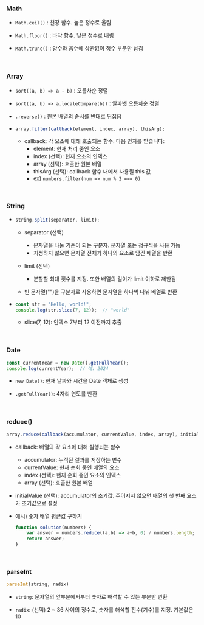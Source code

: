 ### Math

- `Math.ceil()` : 천장 함수. 높은 정수로 올림
- `Math.floor()` : 바닥 함수. 낮은 정수로 내림

- `Math.trunc()` : 양수와 음수에 상관없이 정수 부분만 남김


<br/>


### Array
- `sort((a, b) => a - b)` : 오름차순 정렬

- `sort((a, b) => a.localeCompare(b))` : 알파벳 오름차순 정렬
- `.reverse()` : 원본 배열의 순서를 반대로 뒤집음
- ```js
  array.filter(callback(element, index, array), thisArg);
  ```
  - callback: 각 요소에 대해 호출되는 함수. 다음 인자를 받습니다:
    - element: 현재 처리 중인 요소
    - index (선택): 현재 요소의 인덱스
    - array (선택): 호출한 원본 배열
    - thisArg (선택): callback 함수 내에서 사용될 this 값
    - ex) `numbers.filter(num => num % 2 === 0)`


<br/>

### String

- ```js
  string.split(separator, limit);
  ```

  - separator (선택)
    - 문자열을 나눌 기준이 되는 구분자. 문자열 또는 정규식을 사용 가능
    - 지정하지 않으면 문자열 전체가 하나의 요소로 담긴 배열을 반환

  - limit (선택)
    - 분할할 최대 횟수를 지정. 또한 배열의 길이가 limit 이하로 제한됨
  
  - 빈 문자열("")을 구분자로 사용하면 문자열을 하나씩 나눠 배열로 반환


- ```js
  const str = "Hello, world!";
  console.log(str.slice(7, 12));  // "world"
  ```
  - slice(7, 12): 인덱스 7부터 12 이전까지 추출

<br/>

### Date 
```js
const currentYear = new Date().getFullYear();
console.log(currentYear);  // 예: 2024
```

- `new Date()`: 현재 날짜와 시간을 Date 객체로 생성

- `.getFullYear()`: 4자리 연도를 반환

<br/>

### reduce()

```js
array.reduce(callback(accumulator, currentValue, index, array), initialValue);
```
- callback: 배열의 각 요소에 대해 실행되는 함수
  - accumulator: 누적된 결과를 저장하는 변수
  - currentValue: 현재 순회 중인 배열의 요소
  - index (선택): 현재 순회 중인 요소의 인덱스
  - array (선택): 호출한 원본 배열

- initialValue (선택): accumulator의 초기값. 주어지지 않으면 배열의 첫 번째 요소가 초기값으로 설정

- 예시) 숫자 배열 평균값 구하기
    ```js
    function solution(numbers) {
        var answer = numbers.reduce((a,b) => a+b, 0) / numbers.length;
        return answer;
    }
    ```

<br/>

### parseInt
```js
parseInt(string, radix)
```

- `string`: 문자열의 앞부분에서부터 숫자로 해석할 수 있는 부분만 변환

- `radix`: (선택) 2 ~ 36 사이의 정수로, 숫자를 해석할 진수(기수)를 지정. 기본값은 10

